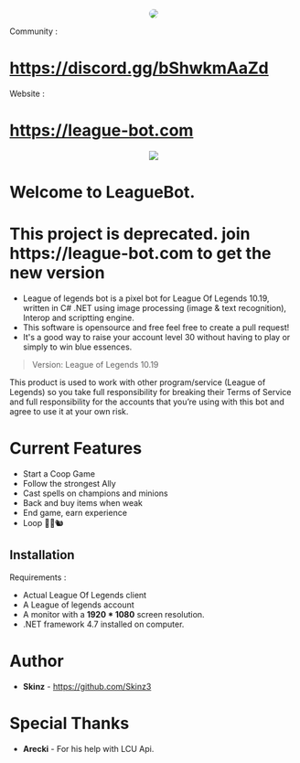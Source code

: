 <p align="center">
  
  <img style="border-radius:12px"  src="https://i.imgur.com/7t6LB1C.jpeg">
</p>

Community : <h1> https://discord.gg/bShwkmAaZd </h1>

Website : <h1>https://league-bot.com</h1>

<p align="center">
  
  <img  src="icon.png">
</p>

# Welcome to LeagueBot. 


<h1>This project is deprecated. join https://league-bot.com to get the new version </h1>

  * League of legends bot is a pixel bot for League Of Legends 10.19, written in C# .NET using image processing (image & text recognition), Interop and scriptting engine.
  * This software is opensource and free feel free to create a pull request!
  * It's a good way to raise your account level 30 without having to play or simply to win blue essences.

  > Version: League of Legends 10.19

  This product is used to work with other program/service (League of Legends) so you take full responsibility for breaking their Terms of Service and full responsibility for the accounts that you’re using with this bot and agree to use it at your own risk.


# Current Features
  * Start a Coop Game
  * Follow the strongest Ally
  * Cast spells on champions and minions
  * Back and buy items when weak
  * End game, earn experience
  * Loop 👨‍🌾🐿️
  
## Installation

   Requirements :
   * Actual League Of Legends client
   * A League of legends account
   * A monitor with a **1920 * 1080** screen resolution.
   * .NET framework 4.7 installed on computer.

# Author

   * **Skinz** - https://github.com/Skinz3

# Special Thanks

   * **Arecki** - For his help with LCU Api.
